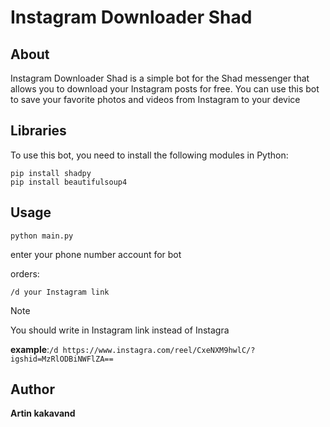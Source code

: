 # Instagram Downloader Shad

## About

Instagram Downloader Shad is a simple bot for the Shad messenger that allows you to download your Instagram posts for free. You can use this bot to save your favorite photos and videos from Instagram to your device

## Libraries

To use this bot, you need to install the following modules in Python:
```
pip install shadpy
pip install beautifulsoup4
```

## Usage

`python main.py`

enter your phone number account for bot

orders:

`/d your Instagram link`

> [!NOTE]
>You should write in Instagram link instead of Instagra

**example**:`/d https://www.instagra.com/reel/CxeNXM9hwlC/?igshid=MzRlODBiNWFlZA==`
## Author

**Artin kakavand**
